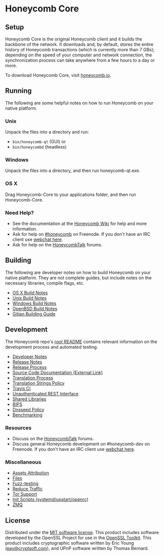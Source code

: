 Honeycomb Core
=============

Setup
---------------------
Honeycomb Core is the original Honeycomb client and it builds the backbone of the network. It downloads and, by default, stores the entire history of Honeycomb transactions (which is currently more than 7 GBs); depending on the speed of your computer and network connection, the synchronization process can take anywhere from a few hours to a day or more.

To download Honeycomb Core, visit [honeycomb.io](https://honeycomb.io).

Running
---------------------
The following are some helpful notes on how to run Honeycomb on your native platform.

### Unix

Unpack the files into a directory and run:

- `bin/honeycomb-qt` (GUI) or
- `bin/honeycombd` (headless)

### Windows

Unpack the files into a directory, and then run honeycomb-qt.exe.

### OS X

Drag Honeycomb-Core to your applications folder, and then run Honeycomb-Core.

### Need Help?

* See the documentation at the [Honeycomb Wiki](https://honeycomb.info/)
for help and more information.
* Ask for help on [#honeycomb](http://webchat.freenode.net?channels=honeycomb) on Freenode. If you don't have an IRC client use [webchat here](http://webchat.freenode.net?channels=honeycomb).
* Ask for help on the [HoneycombTalk](https://honeycombtalk.io/) forums.

Building
---------------------
The following are developer notes on how to build Honeycomb on your native platform. They are not complete guides, but include notes on the necessary libraries, compile flags, etc.

- [OS X Build Notes](build-osx.md)
- [Unix Build Notes](build-unix.md)
- [Windows Build Notes](build-windows.md)
- [OpenBSD Build Notes](build-openbsd.md)
- [Gitian Building Guide](gitian-building.md)

Development
---------------------
The Honeycomb repo's [root README](/README.md) contains relevant information on the development process and automated testing.

- [Developer Notes](developer-notes.md)
- [Release Notes](release-notes.md)
- [Release Process](release-process.md)
- [Source Code Documentation (External Link)](https://dev.visucore.com/honeycomb/doxygen/)
- [Translation Process](translation_process.md)
- [Translation Strings Policy](translation_strings_policy.md)
- [Travis CI](travis-ci.md)
- [Unauthenticated REST Interface](REST-interface.md)
- [Shared Libraries](shared-libraries.md)
- [BIPS](bips.md)
- [Dnsseed Policy](dnsseed-policy.md)
- [Benchmarking](benchmarking.md)

### Resources
* Discuss on the [HoneycombTalk](https://honeycombtalk.io/) forums.
* Discuss general Honeycomb development on #honeycomb-dev on Freenode. If you don't have an IRC client use [webchat here](http://webchat.freenode.net/?channels=honeycomb-dev).

### Miscellaneous
- [Assets Attribution](assets-attribution.md)
- [Files](files.md)
- [Fuzz-testing](fuzzing.md)
- [Reduce Traffic](reduce-traffic.md)
- [Tor Support](tor.md)
- [Init Scripts (systemd/upstart/openrc)](init.md)
- [ZMQ](zmq.md)

License
---------------------
Distributed under the [MIT software license](/COPYING).
This product includes software developed by the OpenSSL Project for use in the [OpenSSL Toolkit](https://www.openssl.org/). This product includes
cryptographic software written by Eric Young ([eay@cryptsoft.com](mailto:eay@cryptsoft.com)), and UPnP software written by Thomas Bernard.
